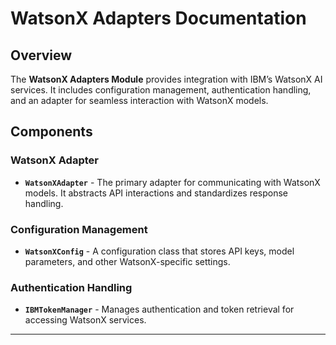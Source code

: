 # WatsonX Adapters Documentation

## Overview

The **WatsonX Adapters Module** provides integration with IBM’s WatsonX AI services. It includes configuration management, authentication handling, and an adapter for seamless interaction with WatsonX models.

## Components

### WatsonX Adapter
- **`WatsonXAdapter`** - The primary adapter for communicating with WatsonX models. It abstracts API interactions and standardizes response handling.

### Configuration Management
- **`WatsonXConfig`** - A configuration class that stores API keys, model parameters, and other WatsonX-specific settings.

### Authentication Handling
- **`IBMTokenManager`** - Manages authentication and token retrieval for accessing WatsonX services.

---
